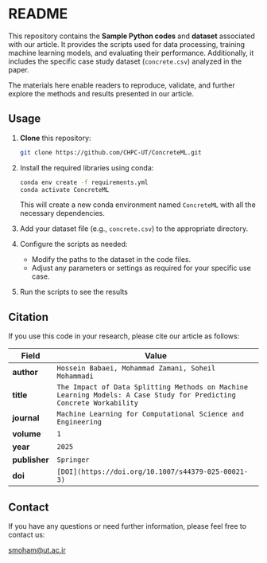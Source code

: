 # README

This repository contains the **Sample Python codes** and **dataset** associated with our article. It provides the scripts used for data processing, training machine learning models, and evaluating their performance. Additionally, it includes the specific case study dataset (`concrete.csv`) analyzed in the paper.

The materials here enable readers to reproduce, validate, and further explore the methods and results presented in our article.


## Usage
1. **Clone** this repository:
   ```bash
   git clone https://github.com/CHPC-UT/ConcreteML.git

2. Install the required libraries using conda:
   ```bash
   conda env create -f requirements.yml
   conda activate ConcreteML
   ```
   This will create a new conda environment named `ConcreteML` with all the necessary dependencies.

3. Add your dataset file (e.g., `concrete.csv`) to the appropriate directory.

4. Configure the scripts as needed:
   - Modify the paths to the dataset in the code files.
   - Adjust any parameters or settings as required for your specific use case.
5. Run the scripts to see the results

## Citation
If you use this code in your research, please cite our article as follows:

| Field       | Value                        |
|-------------|------------------------------|
| **author**  | `Hossein Babaei, Mohammad Zamani, Soheil Mohammadi`   |
| **title**   | `The Impact of Data Splitting Methods on Machine Learning Models: A Case Study for Predicting Concrete Workability`         |
| **journal** | `Machine Learning for Computational Science and Engineering`               |
| **volume**  | `1`                          |
| **year**    | `2025`                       |
| **publisher** | `Springer`                |
| **doi**     | `[DOI](https://doi.org/10.1007/s44379-025-00021-3)`         |


## Contact
If you have any questions or need further information, please feel free to contact us:

[smoham@ut.ac.ir](smoham@ut.ac.ir)
